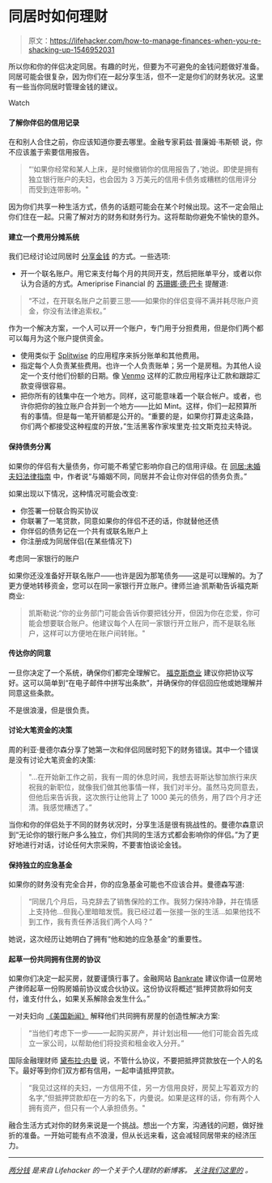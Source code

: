 # 同居时如何理财

> 原文：<https://lifehacker.com/how-to-manage-finances-when-you-re-shacking-up-1546952031>

所以你和你的伴侣决定同居。有趣的时光，但要为不可避免的金钱问题做好准备。同居可能会很复杂，因为你们在一起分享生活，但不一定是你们的财务状况。这里有一些当你同居时管理金钱的建议。

Watch

#### 了解你伴侣的信用记录

在和别人合住之前，你应该知道你要去哪里。金融专家莉兹·普廉姆·韦斯顿 说，你不应该羞于索要信用报告。

> “‘如果你经常和某人上床，是时候撤销你的信用报告了，’她说。即使是拥有独立银行账户的夫妇，也会因为 3 万美元的信用卡债务或糟糕的信用评分而受到连带影响。"

因为你们共享一种生活方式，债务的话题可能会在某个时候出现。这不一定会阻止你们住在一起。只需了解对方的财务和财务行为。这将帮助你避免不愉快的意外。

#### 建立一个费用分摊系统

我们已经讨论过同居时 [分享金钱](https://lifehacker.com/how-can-i-ease-the-transition-when-my-significant-other-511391705) 的方式。一些选项:

*   开一个联名账户。用它来支付每个月的共同开支，然后把账单平分，或者以你认为合适的方式。Ameriprise Financial 的 [苏珊娜·德·巴卡](http://www.foxbusiness.com/personal-finance/2012/10/29/financial-rules-for-unmarried-couples-livi) 提醒道:

> “不过，在开联名账户之前要三思——如果你的伴侣变得不满并耗尽账户资金，你没有法律追索权。”

作为一个解决方案，一个人可以开一个账户，专门用于分担费用，但是你们两个都可以每月为这个账户提供资金。

*   使用类似于 [Splitwise](http://lifehacker.com/splitwise-keeps-track-of-your-split-bills-settles-them-5936301) 的应用程序来拆分账单和其他费用。
*   指定每个人负责某些费用。也许一个人负责账单；另一个是房租。为其他人设定一个支付他们份额的日期。像 [Venmo](https://venmo.com/) 这样的汇款应用程序让汇款和跟踪汇款变得很容易。
*   把你所有的钱集中在一个地方。同样，这可能意味着一个联合帐户。或者，也许你把你的独立账户合并到一个地方——比如 Mint。这样，你们一起预算所有的事情。但是每一笔开销都是公开的。“重要的是，如果你打算走这条路，你们两个都接受这种程度的开放，”生活黑客作家埃里克·拉文斯克拉夫特说。

#### 保持债务分离

如果你的伴侣有大量债务，你可能不希望它影响你自己的信用评级。在 [同居:未婚夫妇法律指南](http://books.google.com/books?id=byoP0i4HVAkC&dq=keep+debts+separate+cohabiting) 中，作者说“与婚姻不同，同居并不会让你对伴侣的债务负责。”

如果出现以下情况，这种情况可能会改变:

*   你签署一份联合购买协议
*   你联署了一笔贷款，同意如果你的伴侣不还的话，你就替他还债
*   你伴侣的债务记在一个共有或联名账户上
*   你注册成为同居伴侣(在某些情况下)

考虑同一家银行的账户

如果你还没准备好开联名账户——也许是因为那笔债务——这是可以理解的。为了更方便地转移资金，您可以在同一家银行开立账户。律师兰迪·凯斯勒告诉福克斯商业:

> 凯斯勒说:“你的业务部门可能会告诉你要把钱分开，但因为你在恋爱，你可能会想要联合账户。他建议每个人在同一家银行开立账户，而不是联名账户，这样可以方便地在账户间转账。"

#### 传达你的同意

一旦你决定了一个系统，确保你们都完全理解它。 [福克斯商业](http://www.foxbusiness.com/personal-finance/2012/10/29/financial-rules-for-unmarried-couples-livi) 建议你把协议写好。这可以简单到“在电子邮件中拼写出条款”，并确保你的伴侣回应他或她理解并同意这些条款。

不是很浪漫，但是很负责。

#### 讨论大笔资金的决策

周的利亚·曼德尔森分享了她第一次和伴侣同居时犯下的财务错误。其中一个错误是没有讨论大笔资金的决策:

> "...在开始新工作之前，我有一周的休息时间，我想去哥斯达黎加旅行来庆祝我的新职位，就像我们做其他事情一样，我们对半分。虽然马克同意去，但他后来告诉我，这次旅行让他背上了 1000 美元的债务，用了四个月才还清。我感觉糟透了。”

当你和你的伴侣处于不同的财务状况时，分享生活是很有挑战性的。曼德尔森意识到“无论你的银行账户多么独立，你们共同的生活方式都会影响你的伴侣。”为了更好地进行对话，讨论任何大宗采购，不要害怕谈论金钱。

#### 保持独立的应急基金

如果你的财务没有完全合并，你的应急基金可能也不应该合并。曼德森写道:

> “同居几个月后，马克辞去了销售保险的工作。我努力保持冷静，并在情感上支持他...但我心里暗暗发慌。我已经过着一张接一张的生活…如果他找不到工作，我有责任养活我们两个人吗？”

她说，这次经历让她明白了拥有“他和她的应急基金”的重要性。

#### 起草一份共同拥有住房的协议

如果你们决定一起买房，就要谨慎行事了。金融网站 [Bankrate](http://www.bankrate.com/finance/real-estate/homebuying-tips-unmarried-couples.aspx) 建议你请一位房地产律师起草一份购房婚前协议或合伙协议。这份协议将概述“抵押贷款将如何支付，谁支付什么，如果关系解除会发生什么。”

一对夫妇向 [《美国新闻》](http://money.usnews.com/money/personal-finance/articles/2008/04/16/living-together-while-keeping-money-unmarried) 解释他们共同拥有房屋的创造性解决方案:

> “当他们考虑下一步——一起购买房产，并计划出租——他们可能会首先成立一家公司，以帮助他们将投资和租金收入分开。”

国际金融理财师 [黛布拉·内曼](http://www.bankrate.com/finance/real-estate/homebuying-tips-unmarried-couples.aspx) 说，不管什么协议，不要把抵押贷款放在一个人的名下。最好等到你们双方都有信用，一起申请抵押贷款。

> “我见过这样的夫妇，一方信用不佳，另一方信用良好，房契上写着双方的名字,”但抵押贷款却在一方的名下，内曼说。如果是这样的话，你有两个人拥有资产，但只有一个人承担债务。"

融合生活方式对你的财务来说是一个挑战。想出一个方案，沟通钱的问题，做好挫折的准备。一开始可能有点不浪漫，但从长远来看，这会减轻同居带来的经济压力。

* * *

[*两分钱*](http://twocents.lifehacker.com/) *是来自 Lifehacker 的一个关于个人理财的新博客。* [*关注我们这里的*](https://twitter.com/TwoCentsLH) *。*